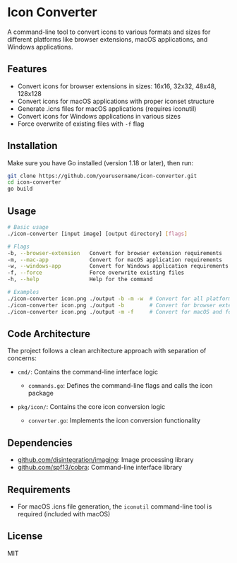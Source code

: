 # Icon Converter

A command-line tool to convert icons to various formats and sizes for different platforms like browser extensions, macOS applications, and Windows applications.

## Features

- Convert icons for browser extensions in sizes: 16x16, 32x32, 48x48, 128x128
- Convert icons for macOS applications with proper iconset structure
- Generate .icns files for macOS applications (requires iconutil)
- Convert icons for Windows applications in various sizes
- Force overwrite of existing files with `-f` flag

## Installation

Make sure you have Go installed (version 1.18 or later), then run:

```bash
git clone https://github.com/yourusername/icon-converter.git
cd icon-converter
go build
```

## Usage

```bash
# Basic usage
./icon-converter [input image] [output directory] [flags]

# Flags
-b, --browser-extension   Convert for browser extension requirements
-m, --mac-app             Convert for macOS application requirements
-w, --windows-app         Convert for Windows application requirements
-f, --force               Force overwrite existing files
-h, --help                Help for the command

# Examples
./icon-converter icon.png ./output -b -m -w  # Convert for all platforms
./icon-converter icon.png ./output -b        # Convert for browser extensions only
./icon-converter icon.png ./output -m -f     # Convert for macOS and force overwrite
```

## Code Architecture

The project follows a clean architecture approach with separation of concerns:

- `cmd/`: Contains the command-line interface logic
  - `commands.go`: Defines the command-line flags and calls the icon package

- `pkg/icon/`: Contains the core icon conversion logic
  - `converter.go`: Implements the icon conversion functionality

## Dependencies

- [github.com/disintegration/imaging](https://github.com/disintegration/imaging): Image processing library
- [github.com/spf13/cobra](https://github.com/spf13/cobra): Command-line interface library

## Requirements

- For macOS .icns file generation, the `iconutil` command-line tool is required (included with macOS)

## License

MIT 